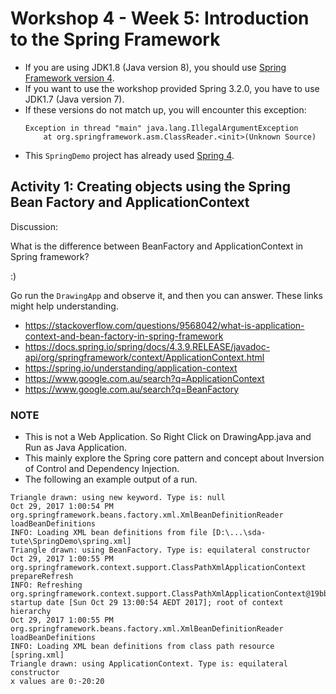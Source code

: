 # Workshop 4 - Week 5: Introduction to the Spring Framework

- If you are using JDK1.8 (Java version 8), you should use [Spring Framework version 4][1].
- If you want to use the workshop provided Spring 3.2.0, you have to use JDK1.7 (Java version 7).
- If these versions do not match up, you will encounter this exception:
    ```
    Exception in thread "main" java.lang.IllegalArgumentException
        at org.springframework.asm.ClassReader.<init>(Unknown Source)
    ```
- This `SpringDemo` project has already used [Spring 4][1].

[1]: https://repo.spring.io/release/org/springframework/spring/4.3.9.RELEASE/spring-framework-4.3.9.RELEASE-dist.zip

## Activity 1: Creating objects using the Spring Bean Factory and ApplicationContext

Discussion:

What is the difference between BeanFactory and ApplicationContext in Spring framework?

:) 

Go run the `DrawingApp` and observe it, and then you can answer. These links might help understanding.

- https://stackoverflow.com/questions/9568042/what-is-application-context-and-bean-factory-in-spring-framework
- https://docs.spring.io/spring/docs/4.3.9.RELEASE/javadoc-api/org/springframework/context/ApplicationContext.html
- https://spring.io/understanding/application-context
- https://www.google.com.au/search?q=ApplicationContext
- https://www.google.com.au/search?q=BeanFactory

### NOTE

- This is not a Web Application. So Right Click on DrawingApp.java and Run as Java Application.
- This mainly explore the Spring core pattern and concept about Inversion of Control and Dependency Injection.
- The following an example output of a run.

```
Triangle drawn: using new keyword. Type is: null
Oct 29, 2017 1:00:54 PM org.springframework.beans.factory.xml.XmlBeanDefinitionReader loadBeanDefinitions
INFO: Loading XML bean definitions from file [D:\...\sda-tute\SpringDemo\spring.xml]
Triangle drawn: using BeanFactory. Type is: equilateral constructor
Oct 29, 2017 1:00:55 PM org.springframework.context.support.ClassPathXmlApplicationContext prepareRefresh
INFO: Refreshing org.springframework.context.support.ClassPathXmlApplicationContext@19bb089b: startup date [Sun Oct 29 13:00:54 AEDT 2017]; root of context hierarchy
Oct 29, 2017 1:00:55 PM org.springframework.beans.factory.xml.XmlBeanDefinitionReader loadBeanDefinitions
INFO: Loading XML bean definitions from class path resource [spring.xml]
Triangle drawn: using ApplicationContext. Type is: equilateral constructor
x values are 0:-20:20
```
